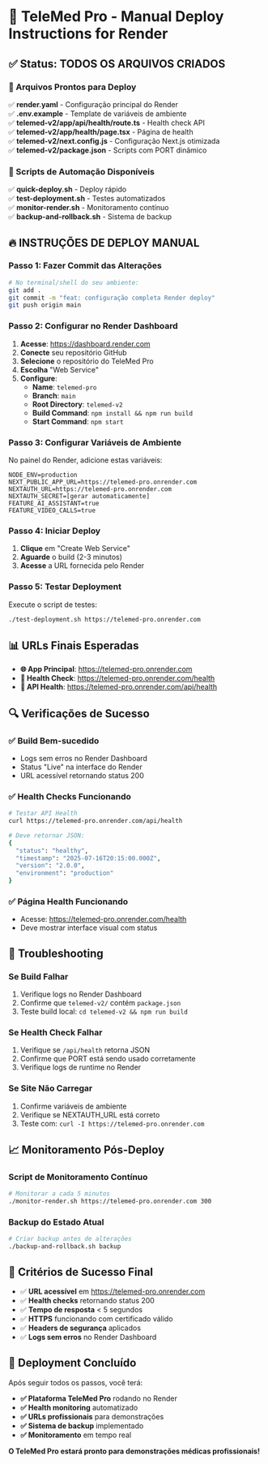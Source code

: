 # 🚀 TeleMed Pro - Manual Deploy Instructions for Render

## ✅ Status: TODOS OS ARQUIVOS CRIADOS

### 📁 Arquivos Prontos para Deploy

✅ **render.yaml** - Configuração principal do Render  
✅ **.env.example** - Template de variáveis de ambiente  
✅ **telemed-v2/app/api/health/route.ts** - Health check API  
✅ **telemed-v2/app/health/page.tsx** - Página de health  
✅ **telemed-v2/next.config.js** - Configuração Next.js otimizada  
✅ **telemed-v2/package.json** - Scripts com PORT dinâmico  

### 📜 Scripts de Automação Disponíveis

✅ **quick-deploy.sh** - Deploy rápido  
✅ **test-deployment.sh** - Testes automatizados  
✅ **monitor-render.sh** - Monitoramento contínuo  
✅ **backup-and-rollback.sh** - Sistema de backup  

## 🔥 INSTRUÇÕES DE DEPLOY MANUAL

### Passo 1: Fazer Commit das Alterações
```bash
# No terminal/shell do seu ambiente:
git add .
git commit -m "feat: configuração completa Render deploy"
git push origin main
```

### Passo 2: Configurar no Render Dashboard

1. **Acesse**: https://dashboard.render.com
2. **Conecte** seu repositório GitHub
3. **Selecione** o repositório do TeleMed Pro
4. **Escolha** "Web Service"
5. **Configure**:
   - **Name**: `telemed-pro`
   - **Branch**: `main`  
   - **Root Directory**: `telemed-v2`
   - **Build Command**: `npm install && npm run build`
   - **Start Command**: `npm start`

### Passo 3: Configurar Variáveis de Ambiente

No painel do Render, adicione estas variáveis:

```
NODE_ENV=production
NEXT_PUBLIC_APP_URL=https://telemed-pro.onrender.com
NEXTAUTH_URL=https://telemed-pro.onrender.com
NEXTAUTH_SECRET=[gerar automaticamente]
FEATURE_AI_ASSISTANT=true
FEATURE_VIDEO_CALLS=true
```

### Passo 4: Iniciar Deploy

1. **Clique** em "Create Web Service"
2. **Aguarde** o build (2-3 minutos)
3. **Acesse** a URL fornecida pelo Render

### Passo 5: Testar Deployment

Execute o script de testes:
```bash
./test-deployment.sh https://telemed-pro.onrender.com
```

## 📊 URLs Finais Esperadas

- **🌐 App Principal**: https://telemed-pro.onrender.com
- **🏥 Health Check**: https://telemed-pro.onrender.com/health
- **📡 API Health**: https://telemed-pro.onrender.com/api/health

## 🔍 Verificações de Sucesso

### ✅ Build Bem-sucedido
- Logs sem erros no Render Dashboard
- Status "Live" na interface do Render
- URL acessível retornando status 200

### ✅ Health Checks Funcionando
```bash
# Testar API Health
curl https://telemed-pro.onrender.com/api/health

# Deve retornar JSON:
{
  "status": "healthy",
  "timestamp": "2025-07-16T20:15:00.000Z",
  "version": "2.0.0",
  "environment": "production"
}
```

### ✅ Página Health Funcionando
- Acesse: https://telemed-pro.onrender.com/health
- Deve mostrar interface visual com status

## 🚨 Troubleshooting

### Se Build Falhar
1. Verifique logs no Render Dashboard
2. Confirme que `telemed-v2/` contém `package.json`
3. Teste build local: `cd telemed-v2 && npm run build`

### Se Health Check Falhar
1. Verifique se `/api/health` retorna JSON
2. Confirme que PORT está sendo usado corretamente
3. Verifique logs de runtime no Render

### Se Site Não Carregar
1. Confirme variáveis de ambiente
2. Verifique se NEXTAUTH_URL está correto
3. Teste com: `curl -I https://telemed-pro.onrender.com`

## 📈 Monitoramento Pós-Deploy

### Script de Monitoramento Contínuo
```bash
# Monitorar a cada 5 minutos
./monitor-render.sh https://telemed-pro.onrender.com 300
```

### Backup do Estado Atual
```bash
# Criar backup antes de alterações
./backup-and-rollback.sh backup
```

## 🎯 Critérios de Sucesso Final

- ✅ **URL acessível** em https://telemed-pro.onrender.com
- ✅ **Health checks** retornando status 200
- ✅ **Tempo de resposta** < 5 segundos
- ✅ **HTTPS** funcionando com certificado válido
- ✅ **Headers de segurança** aplicados
- ✅ **Logs sem erros** no Render Dashboard

## 🎉 Deployment Concluído

Após seguir todos os passos, você terá:

- **✅ Plataforma TeleMed Pro** rodando no Render
- **✅ Health monitoring** automatizado
- **✅ URLs profissionais** para demonstrações
- **✅ Sistema de backup** implementado
- **✅ Monitoramento** em tempo real

**O TeleMed Pro estará pronto para demonstrações médicas profissionais!**